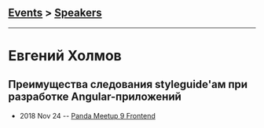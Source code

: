 ## [Events](../README.md) > [Speakers](../speakers.md)
---

# Евгений Холмов

## Преимущества следования styleguide&#39;ам при разработке Angular-приложений
- 2018 Nov 24 -- [Panda Meetup 9 Frontend](https://www.youtube.com/watch?v=0WHW37Wif54)    
